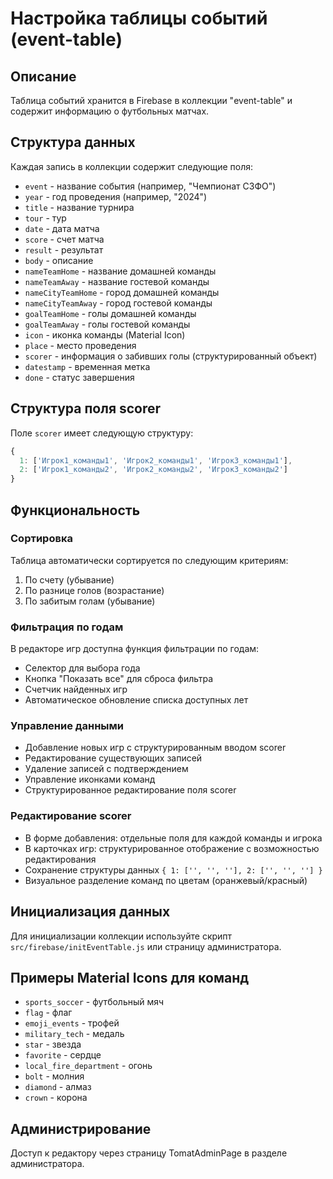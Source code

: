 # Настройка таблицы событий (event-table)

## Описание
Таблица событий хранится в Firebase в коллекции "event-table" и содержит информацию о футбольных матчах.

## Структура данных
Каждая запись в коллекции содержит следующие поля:
- `event` - название события (например, "Чемпионат СЗФО")
- `year` - год проведения (например, "2024")
- `title` - название турнира
- `tour` - тур
- `date` - дата матча
- `score` - счет матча
- `result` - результат
- `body` - описание
- `nameTeamHome` - название домашней команды
- `nameTeamAway` - название гостевой команды
- `nameCityTeamHome` - город домашней команды
- `nameCityTeamAway` - город гостевой команды
- `goalTeamHome` - голы домашней команды
- `goalTeamAway` - голы гостевой команды
- `icon` - иконка команды (Material Icon)
- `place` - место проведения
- `scorer` - информация о забивших голы (структурированный объект)
- `datestamp` - временная метка
- `done` - статус завершения

## Структура поля scorer
Поле `scorer` имеет следующую структуру:
```javascript
{
  1: ['Игрок1_команды1', 'Игрок2_команды1', 'Игрок3_команды1'],
  2: ['Игрок1_команды2', 'Игрок2_команды2', 'Игрок3_команды2']
}
```

## Функциональность

### Сортировка
Таблица автоматически сортируется по следующим критериям:
1. По счету (убывание)
2. По разнице голов (возрастание)
3. По забитым голам (убывание)

### Фильтрация по годам
В редакторе игр доступна функция фильтрации по годам:
- Селектор для выбора года
- Кнопка "Показать все" для сброса фильтра
- Счетчик найденных игр
- Автоматическое обновление списка доступных лет

### Управление данными
- Добавление новых игр с структурированным вводом scorer
- Редактирование существующих записей
- Удаление записей с подтверждением
- Управление иконками команд
- Структурированное редактирование поля scorer

### Редактирование scorer
- В форме добавления: отдельные поля для каждой команды и игрока
- В карточках игр: структурированное отображение с возможностью редактирования
- Сохранение структуры данных `{ 1: ['', '', ''], 2: ['', '', ''] }`
- Визуальное разделение команд по цветам (оранжевый/красный)

## Инициализация данных
Для инициализации коллекции используйте скрипт `src/firebase/initEventTable.js` или страницу администратора.

## Примеры Material Icons для команд
- `sports_soccer` - футбольный мяч
- `flag` - флаг
- `emoji_events` - трофей
- `military_tech` - медаль
- `star` - звезда
- `favorite` - сердце
- `local_fire_department` - огонь
- `bolt` - молния
- `diamond` - алмаз
- `crown` - корона

## Администрирование
Доступ к редактору через страницу TomatAdminPage в разделе администратора.
